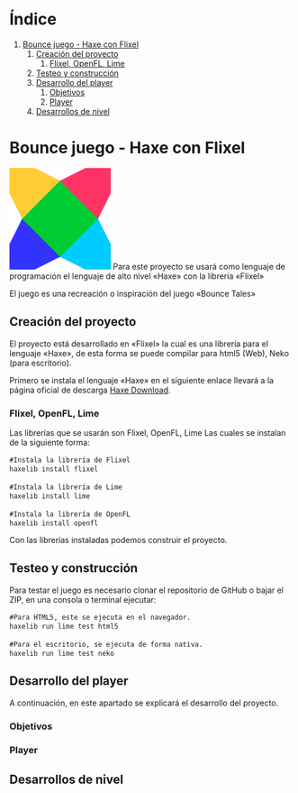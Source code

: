 
# &Iacute;ndice

1.  [Bounce juego - Haxe con Flixel](#orgafad3a3)
    1.  [Creación del proyecto](#orgdc7d3d3)
        1.  [Flixel, OpenFL, Lime](#org47d0880)
    2.  [Testeo y construcción](#org60f730f)
    3.  [Desarrollo del player](#org45f1a27)
        1.  [Objetivos](#orgaac4f1f)
        2.  [Player](#org505446f)
    4.  [Desarrollos de nivel](#orgf2aa18f)



<a id="orgafad3a3"></a>

# Bounce juego - Haxe con Flixel

![img](./img/haxeflixel.png "HaxeFlixel Icon")
Para este proyecto se usará como lenguaje de programación
el lenguaje de alto nivel &laquo;Haxe&raquo; con la librería &laquo;Flixel&raquo;

El juego es una recreación o inspiración del juego &laquo;Bounce Tales&raquo;


<a id="orgdc7d3d3"></a>

## Creación del proyecto

El proyecto está desarrollado en &laquo;Flixel&raquo; la cual es una librería para
el lenguaje &laquo;Haxe&raquo;, de esta forma se puede compilar para html5 (Web), Neko (para escritorio).

Primero se instala el lenguaje &laquo;Haxe&raquo; en el siguiente enlace llevará a la página oficial
de descarga [Haxe Download](https://haxe.org/download/).


<a id="org47d0880"></a>

### Flixel, OpenFL, Lime

Las librerías que se usarán son Flixel, OpenFL, Lime
Las cuales se instalan de la siguiente forma:

    #Instala la librería de Flixel
    haxelib install flixel
    
    #Instala la librería de Lime
    haxelib install lime
    
    #Instala la librería de OpenFL
    haxelib install openfl

Con las librerías instaladas podemos construir el proyecto.


<a id="org60f730f"></a>

## Testeo y construcción

Para testar el juego es necesario clonar el repositorio de GitHub o bajar el ZIP,
en una consola o terminal ejecutar:

    #Para HTML5, este se ejecuta en el navegador.
    haxelib run lime test html5
    
    #Para el escritorio, se ejecuta de forma nativa.
    haxelib run lime test neko


<a id="org45f1a27"></a>

## Desarrollo del player

A continuación, en este apartado se explicará el desarrollo del proyecto.


<a id="orgaac4f1f"></a>

### Objetivos


<a id="org505446f"></a>

### Player


<a id="orgf2aa18f"></a>

## Desarrollos de nivel

